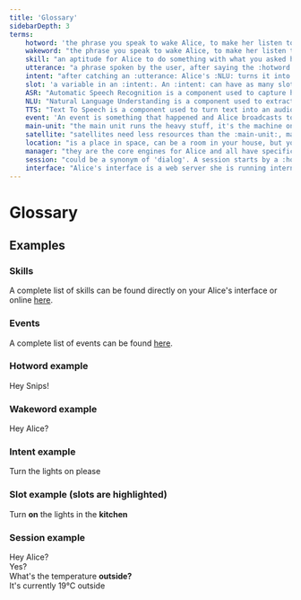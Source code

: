 ```yaml
---
title: 'Glossary'
sidebarDepth: 3
terms:
    hotword: 'the phrase you speak to wake Alice, to make her listen to you.'
    wakeword: "the phrase you speak to wake Alice, to make her listen to you. Same as :hotword: but in Alice's world, the wakeword is linked to a specific user she knows and can identify."
    skill: "an aptitude for Alice to do something with what you asked her, the :utterance: she captured/heard. Alice comes with 5 basic skills but more can be installed."
    utterance: "a phrase spoken by the user, after saying the :hotword: or a :wakeword:."
    intent: "after catching an :utterance: Alice's :NLU: turns it into an intent which represents the action the user asked her to do."
    slot: 'a variable in an :intent:. An :intent: can have as many slots as needed.'
    ASR: "Automatic Speech Recognition is a component used to capture human speech and turn it into text."
    NLU: "Natural Language Understanding is a component used to extract :intent:intents: and :slot:slots: for the text detected by the :ASR:."
    TTS: "Text To Speech is a component used to turn text into an audio file, a voice."
    event: 'An event is something that happened and Alice broadcasts to all of her managers and :skill:skills:. An event name always starts with "on". examples of events would be "onUserDetected", "onWakeup" or "onRaining".'
    main-unit: "the main unit runs the heavy stuff, it's the machine on which Alice is installed."
    satellite: "satellites need less resources than the :main-unit:, making them less expensive, they provide at least a microphone and speaker in your other :location:locations: to interact with Alice."
    location: "is a place in space, can be a room in your house, but your house can also be a location, or your garden."
    manager: "they are the core engines for Alice and all have specific tasks, from loading and managing :skill:skills: to store telemetry data."
    session: "could be a synonym of 'dialog'. A session starts by a :hotword: or a :wakeword: and Alice starting to listen. The session ends by itself at the end of the dialog exchange, after as many :utterance:utterances: capture and :intent:intents: treatment as needed, or by timing out."
    interface: "Alice's interface is a web server she is running internally, on device, that allows you to access many function on a graphical environment. The interface can be deactivated. By defaults, the interface runs on 'http://ALICE_IP:5000'."
---
```


<link rel="stylesheet" href="/css/speechbubbles.css">

# Glossary

<Glossary :terms="$frontmatter.terms" />

## Examples

### Skills
A complete list of skills can be found directly on your Alice's interface or online [here](https://store.projectalice.io).

### Events
A complete list of events can be found [here](../skill-development/events.md).

### Hotword example
<div class="userSpeech male">Hey Snips!</div>

### Wakeword example
<div class="userSpeech female">Hey Alice?</div>

### Intent example
<div class="userSpeech male">Turn the lights on please</div>

### Slot example (slots are highlighted)
<div class="userSpeech female">Turn <strong class="slotWord">on</strong> the lights in the <strong class="slotWord">kitchen</strong></div>

### Session example
<div class="userSpeech male">Hey Alice?</div>
<div class="aliceSpeech">Yes?</div>
<div class="userSpeech male">What's the temperature <strong class="slotWord">outside?</strong></div>
<div class="aliceSpeech male">It's currently 19°C outside</div>
